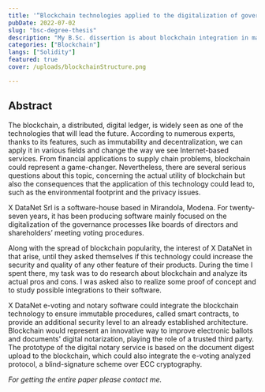 ```yaml
---
title: '“Blockchain technologies applied to the digitalization of governance processes in business contexts”'
pubDate: 2022-07-02
slug: "bsc-degree-thesis"
description: "My B.Sc. dissertion is about blockchain integration in management software."
categories: ["Blockchain"]
langs: ["Solidity"]
featured: true
cover: /uploads/blockchainStructure.png

---
```


## Abstract 

The blockchain, a distributed, digital ledger, is widely seen as one of the technologies that will lead the future. According to numerous experts, thanks to its features, such as immutability and decentralization, we can apply it in various fields and change the way we see Internet-based services.  From financial applications to supply chain problems, blockchain could represent a game-changer. Nevertheless, there are several serious questions about this topic, concerning the actual utility of blockchain but also the consequences that the application of this technology could lead to, such as the environmental footprint and the privacy issues. 

X DataNet Srl is a software-house based in Mirandola, Modena. For twenty-seven years, it has been producing software mainly focused on the digitalization of the governance processes like boards of directors and shareholders’ meeting voting procedures.

Along with the spread of blockchain popularity, the interest of X DataNet in that arise, until they asked themselves if this technology could increase the security and quality of any other feature of their products. During the time I spent there, my task was to do research about blockchain and analyze its actual pros and cons. I was asked also to realize some proof of concept and to study possible integrations to their software. 

X DataNet e-voting and notary software could integrate the blockchain technology to ensure immutable procedures, called smart contracts, to provide an additional security level to an already established architecture.  Blockchain would represent an innovative way to improve electronic ballots and documents' digital notarization, playing the role of a trusted third party. The prototype of the digital notary service is based on the document digest upload to the blockchain, which could also integrate the e-voting analyzed protocol, a blind-signature scheme over ECC cryptography. 

_For getting the entire paper please contact me._
